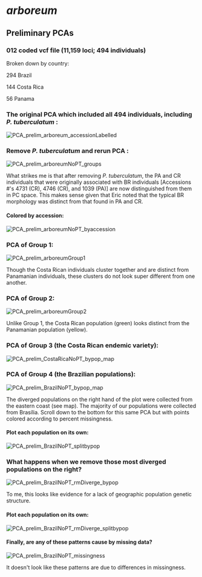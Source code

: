 # *arboreum*
## Preliminary PCAs  
### 012 coded vcf file (11,159 loci; 494 individuals)

Broken down by country: 

294 Brazil

144 Costa Rica

56 Panama

### The original PCA which included all 494 individuals, including *P. tuberculatum* : 

![PCA_prelim_arboreum_accessionLabelled](https://user-images.githubusercontent.com/30299787/103432396-fbfe7d80-4b92-11eb-8a0c-7f11e3750568.jpg)

### Remove *P. tuberculatum* and rerun PCA : 

![PCA_prelim_arboreumNoPT_groups](https://user-images.githubusercontent.com/30299787/103464982-e1d8b280-4cec-11eb-96f2-27eba56c012b.jpg)

What strikes me is that after removing *P. tuberculatum*, the PA and CR individuals that were originally associated with BR individuals [Accessions #'s 4731 (CR), 4746 (CR), and 1039 (PA)] are now distinguished from them in PC space. This makes sense given that Eric noted that the typical BR morphology was distinct from that found in PA and CR. 

#### Colored by accession:

![PCA_prelim_arboreumNoPT_byaccession](https://user-images.githubusercontent.com/30299787/103499212-243ce500-4dfc-11eb-8c18-c684e6483ffe.jpg)

### PCA of Group 1:
![PCA_prelim_arboreumGroup1](https://user-images.githubusercontent.com/30299787/103464933-68d95b00-4cec-11eb-92d9-67b2731a02d1.jpeg)

Though the Costa Rican individuals cluster together and are distinct from Panamanian individuals, these clusters do not look super different from one another. 

### PCA of Group 2: 

![PCA_prelim_arboreumGroup2](https://user-images.githubusercontent.com/30299787/103464897-1b5cee00-4cec-11eb-9b5d-fa7147332a8b.jpeg)

Unlike Group 1, the Costa Rican population (green) looks distinct from the Panamanian population (yellow). 

### PCA of Group 3 (the Costa Rican endemic variety): 

![PCA_prelim_CostaRicaNoPT_bypop_map](https://user-images.githubusercontent.com/30299787/103499431-e096ab00-4dfc-11eb-8a29-de2e3ab44b68.jpg)

### PCA of Group 4 (the Brazilian populations): 

![PCA_prelim_BrazilNoPT_bypop_map](https://user-images.githubusercontent.com/30299787/103448462-f4041380-4c4e-11eb-881e-95ce6f0f0f11.jpg)

The diverged populations on the right hand of the plot were collected from the eastern coast (see map). The majority of our populations were collected from Brasília. Scroll down to the bottom for this same PCA but with points colored according to percent missingness. 

#### Plot each population on its own:

![PCA_prelim_BrazilNoPT_splitbypop](https://user-images.githubusercontent.com/30299787/103448021-455cd480-4c48-11eb-8b2d-3a3b18164059.jpg)

### What happens when we remove those most diverged populations on the right? 

![PCA_prelim_BrazilNoPT_rmDiverge_bypop](https://user-images.githubusercontent.com/30299787/103448131-e8fab480-4c49-11eb-864c-226558ffe809.jpeg)

To me, this looks like evidence for a lack of geographic population genetic structure. 

#### Plot each population on its own: 

![PCA_prelim_BrazilNoPT_rmDiverge_splitbypop](https://user-images.githubusercontent.com/30299787/103448132-eb5d0e80-4c49-11eb-8426-24fd73631f58.jpg)

#### Finally, are any of these patterns cause by missing data? 

![PCA_prelim_BrazilNoPT_missingness](https://user-images.githubusercontent.com/30299787/103432799-d1182780-4b9a-11eb-9ebf-ff6710be97ba.jpg)

It doesn't look like these patterns are due to differences in missingness. 

